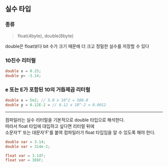 ## 실수 타입

### 종류
> float(4byte), double(8byte)

double은 float보다 bit 수가 크기 때문에 더 크고 정밀한 실수를 저장할 수 있다

### 10진수 리터럴
```java
double x = 0.25;
double y= -3.14;
```

### e 또는 E가 포함된 10의 거듭제곱 리터럴
```java
double x = 5e2; // 5.0 x 10^2 = 500.0
double y = 0.12E-2 = // 0.12 x 10^-2 = 0.0012
```

---

컴파일러는 실수 리터럴을 기본적으로 double 타입으로 해석한다.  
따라서 float 타입에 대입하고 싶다면 리터럴 뒤에  
소문자'f' 또는 대문자'F'를 붙여 컴파일러가 float 타입임을 알 수 있도록 해야 한다.
```java
double var = 3.14;
double var = 314e-2;
```
```java
float var = 3.14f;
float var = 3E6F;
```